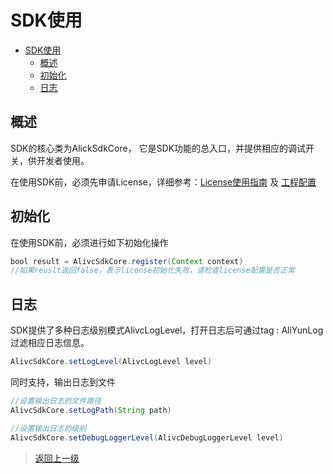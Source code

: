 # SDK使用

- [SDK使用](#sdk使用)
  - [概述](#概述)
  - [初始化](#初始化)
  - [日志](#日志)

## 概述

SDK的核心类为AlickSdkCore， 它是SDK功能的总入口，并提供相应的调试开关，供开发者使用。

在使用SDK前，必须先申请License，详细参考：[License使用指南](../License使用指南/README.md) 及 [工程配置](./工程配置.md#license配置)

## 初始化

在使用SDK前，必须进行如下初始化操作

```Java
bool result = AlivcSdkCore.register(Context context)
//如果reuslt返回false，表示license初始化失败，请检查license配置是否正常
```

## 日志

SDK提供了多种日志级别模式AlivcLogLevel，打开日志后可通过tag : AliYunLog 过滤相应日志信息。

```Java
AlivcSdkCore.setLogLevel(AlivcLogLevel level)
```

同时支持，输出日志到文件

```Java
//设置输出日志的文件路径
AlivcSdkCore.setLogPath(String path)

//设置输出日志的级别
AlivcSdkCore.setDebugLoggerLevel(AlivcDebugLoggerLevel level)
```
>[返回上一级](README.md)
